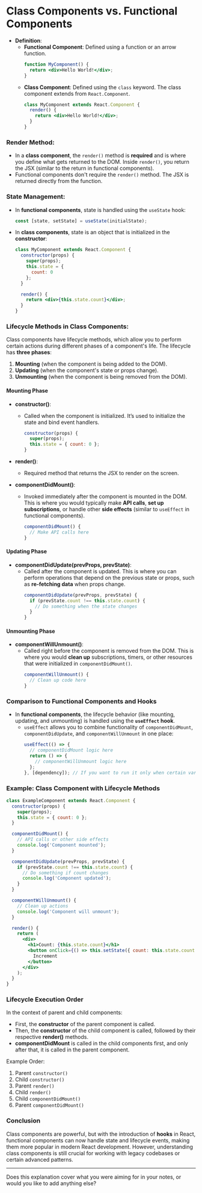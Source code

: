 # **Class Components vs. Functional Components**

- **Definition**:
  - **Functional Component**: Defined using a function or an arrow function.
    ```jsx
    function MyComponent() {
      return <div>Hello World!</div>;
    }
    ```
  - **Class Component**: Defined using the `class` keyword. The class component extends from `React.Component`.
    ```jsx
    class MyComponent extends React.Component {
      render() {
        return <div>Hello World!</div>;
      }
    }
    ```

### **Render Method**:
- In a **class component**, the `render()` method is **required** and is where you define what gets returned to the DOM. Inside `render()`, you return the JSX (similar to the return in functional components).
- Functional components don't require the `render()` method. The JSX is returned directly from the function.

### **State Management**:
- In **functional components**, state is handled using the `useState` hook:
    ```jsx
    const [state, setState] = useState(initialState);
    ```
- In **class components**, state is an object that is initialized in the **constructor**:
    ```jsx
    class MyComponent extends React.Component {
      constructor(props) {
        super(props);
        this.state = {
          count: 0
        };
      }

      render() {
        return <div>{this.state.count}</div>;
      }
    }
    ```

### **Lifecycle Methods in Class Components**:
Class components have lifecycle methods, which allow you to perform certain actions during different phases of a component's life. The lifecycle has **three phases**:
1. **Mounting** (when the component is being added to the DOM).
2. **Updating** (when the component's state or props change).
3. **Unmounting** (when the component is being removed from the DOM).

#### **Mounting Phase**
- **constructor()**: 
  - Called when the component is initialized. It’s used to initialize the state and bind event handlers.
    ```jsx
    constructor(props) {
      super(props);
      this.state = { count: 0 };
    }
    ```

- **render()**:
  - Required method that returns the JSX to render on the screen.

- **componentDidMount()**:
  - Invoked immediately after the component is mounted in the DOM. This is where you would typically make **API calls**, **set up subscriptions**, or handle other **side effects** (similar to `useEffect` in functional components).
    ```jsx
    componentDidMount() {
      // Make API calls here
    }
    ```

#### **Updating Phase**
- **componentDidUpdate(prevProps, prevState)**:
  - Called after the component is updated. This is where you can perform operations that depend on the previous state or props, such as **re-fetching data** when props change.
    ```jsx
    componentDidUpdate(prevProps, prevState) {
      if (prevState.count !== this.state.count) {
        // Do something when the state changes
      }
    }
    ```

#### **Unmounting Phase**
- **componentWillUnmount()**:
  - Called right before the component is removed from the DOM. This is where you would **clean up** subscriptions, timers, or other resources that were initialized in `componentDidMount()`.
    ```jsx
    componentWillUnmount() {
      // Clean up code here
    }
    ```

### **Comparison to Functional Components and Hooks**
- In **functional components**, the lifecycle behavior (like mounting, updating, and unmounting) is handled using the **`useEffect` hook**. 
  - `useEffect` allows you to combine functionality of `componentDidMount`, `componentDidUpdate`, and `componentWillUnmount` in one place:
    ```jsx
    useEffect(() => {
      // componentDidMount logic here
      return () => {
        // componentWillUnmount logic here
      };
    }, [dependency]); // If you want to run it only when certain variables change
    ```

### **Example: Class Component with Lifecycle Methods**
```jsx
class ExampleComponent extends React.Component {
  constructor(props) {
    super(props);
    this.state = { count: 0 };
  }

  componentDidMount() {
    // API calls or other side effects
    console.log('Component mounted');
  }

  componentDidUpdate(prevProps, prevState) {
    if (prevState.count !== this.state.count) {
      // Do something if count changes
      console.log('Component updated');
    }
  }

  componentWillUnmount() {
    // Clean up actions
    console.log('Component will unmount');
  }

  render() {
    return (
      <div>
        <h1>Count: {this.state.count}</h1>
        <button onClick={() => this.setState({ count: this.state.count + 1 })}>
          Increment
        </button>
      </div>
    );
  }
}
```

### **Lifecycle Execution Order**
In the context of parent and child components:
- First, the **constructor** of the parent component is called.
- Then, the **constructor** of the child component is called, followed by their respective **render()** methods.
- **componentDidMount** is called in the child components first, and only after that, it is called in the parent component.

Example Order:
1. Parent `constructor()`
2. Child `constructor()`
3. Parent `render()`
4. Child `render()`
5. Child `componentDidMount()`
6. Parent `componentDidMount()`

### **Conclusion**
Class components are powerful, but with the introduction of **hooks** in React, functional components can now handle state and lifecycle events, making them more popular in modern React development. However, understanding class components is still crucial for working with legacy codebases or certain advanced patterns.

---

Does this explanation cover what you were aiming for in your notes, or would you like to add anything else?